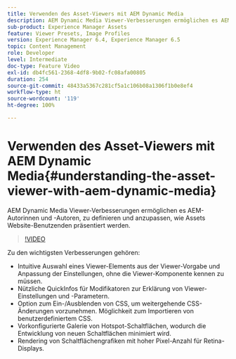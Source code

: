 ```yaml
---
title: Verwenden des Asset-Viewers mit AEM Dynamic Media
description: AEM Dynamic Media Viewer-Verbesserungen ermöglichen es AEM-Autorinnen und -Autoren, zu definieren und anzupassen, wie Assets Website-Benutzenden präsentiert werden.
sub-product: Experience Manager Assets
feature: Viewer Presets, Image Profiles
version: Experience Manager 6.4, Experience Manager 6.5
topic: Content Management
role: Developer
level: Intermediate
doc-type: Feature Video
exl-id: db4fc561-2368-4df8-9b02-fc08afa00805
duration: 254
source-git-commit: 48433a5367c281cf5a1c106b08a1306f1b0e8ef4
workflow-type: ht
source-wordcount: '119'
ht-degree: 100%

---
```


# Verwenden des Asset-Viewers mit AEM Dynamic Media{#understanding-the-asset-viewer-with-aem-dynamic-media}

AEM Dynamic Media Viewer-Verbesserungen ermöglichen es AEM-Autorinnen und -Autoren, zu definieren und anzupassen, wie Assets Website-Benutzenden präsentiert werden.

>[!VIDEO](https://video.tv.adobe.com/v/17783?quality=12&learn=on)

Zu den wichtigsten Verbesserungen gehören:

* Intuitive Auswahl eines Viewer-Elements aus der Viewer-Vorgabe und Anpassung der Einstellungen, ohne die Viewer-Komponente kennen zu müssen.
* Nützliche QuickInfos für Modifikatoren zur Erklärung von Viewer-Einstellungen und -Parametern.
* Option zum Ein-/Ausblenden von CSS, um weitergehende CSS-Änderungen vorzunehmen. Möglichkeit zum Importieren von benutzerdefiniertem CSS.
* Vorkonfigurierte Galerie von Hotspot-Schaltflächen, wodurch die Entwicklung von neuen Schaltflächen minimiert wird.
* Rendering von Schaltflächengrafiken mit hoher Pixel-Anzahl für Retina-Displays.
